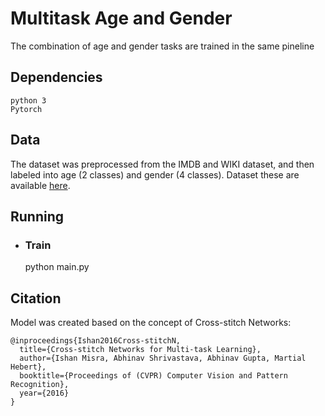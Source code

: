 # Multitask Age and Gender

The combination of age and gender tasks are trained in the same pineline


Dependencies
-

```
python 3
Pytorch 
```

Data
-
The dataset was preprocessed from the IMDB and WIKI dataset, and then labeled into age (2 classes) and gender (4 classes). Dataset these are available [here](https://drive.google.com/file/d/1A8TtUgF7nXglKIyajVe3SGvyzEsal0vN/view?usp=sharing/).

Running
-

+ ### Train<br>
  python main.py<br>

Citation
-
Model was created based on the concept of Cross-stitch Networks:

    @inproceedings{Ishan2016Cross-stitchN,
      title={Cross-stitch Networks for Multi-task Learning},
      author={Ishan Misra, Abhinav Shrivastava, Abhinav Gupta, Martial Hebert},
      booktitle={Proceedings of (CVPR) Computer Vision and Pattern Recognition},
      year={2016}
    }
